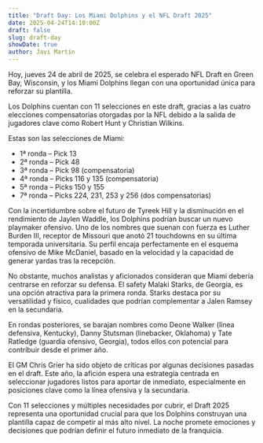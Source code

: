 ```yaml
---
title: "Draft Day: Los Miami Dolphins y el NFL Draft 2025"
date: 2025-04-24T14:10:00Z
draft: false
slug: draft-day
showDate: true
author: Javi Martín
---
```


Hoy, jueves 24 de abril de 2025, se celebra el esperado NFL Draft en Green Bay, Wisconsin, y los Miami Dolphins llegan con una oportunidad única para reforzar su plantilla.

Los Dolphins cuentan con 11 selecciones en este draft, gracias a las cuatro elecciones compensatorias otorgadas por la NFL debido a la salida de jugadores clave como Robert Hunt y Christian Wilkins.

Estas son las selecciones de Miami: 

* 1ª ronda – Pick 13
* 2ª ronda – Pick 48
* 3ª ronda – Pick 98 (compensatoria)
* 4ª ronda – Picks 116 y 135 (compensatoria)
* 5ª ronda – Picks 150 y 155
* 7ª ronda – Picks 224, 231, 253 y 256 (dos compensatorias)

Con la incertidumbre sobre el futuro de Tyreek Hill y la disminución en el rendimiento de Jaylen Waddle, los Dolphins podrían buscar un nuevo playmaker ofensivo. Uno de los nombres que suenan con fuerza es Luther Burden III, receptor de Missouri que anotó 21 touchdowns en su última temporada universitaria. Su perfil encaja perfectamente en el esquema ofensivo de Mike McDaniel, basado en la velocidad y la capacidad de generar yardas tras la recepción.

No obstante, muchos analistas y aficionados consideran que Miami debería centrarse en reforzar su defensa. El safety Malaki Starks, de Georgia, es una opción atractiva para la primera ronda. Starks destaca por su versatilidad y físico, cualidades que podrían complementar a Jalen Ramsey en la secundaria.

En rondas posteriores, se barajan nombres como Deone Walker (línea defensiva, Kentucky), Danny Stutsman (linebacker, Oklahoma) y Tate Ratledge (guardia ofensivo, Georgia), todos ellos con potencial para contribuir desde el primer año.

El GM Chris Grier ha sido objeto de críticas por algunas decisiones pasadas en el draft. Este año, la afición espera una estrategia centrada en seleccionar jugadores listos para aportar de inmediato, especialmente en posiciones clave como la línea ofensiva y la secundaria.

Con 11 selecciones y múltiples necesidades por cubrir, el Draft 2025 representa una oportunidad crucial para que los Dolphins construyan una plantilla capaz de competir al más alto nivel. La noche promete emociones y decisiones que podrían definir el futuro inmediato de la franquicia.